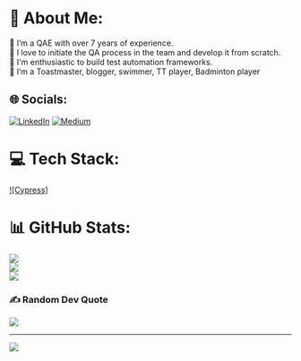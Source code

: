 # 💫 About Me:
🔭 I’m a QAE with over 7 years of experience. <br>👯 I love to initiate the QA process in the team and develop it from scratch. <br>🤝 I'm enthusiastic to build test automation frameworks. <br>🌱 I’m a Toastmaster, blogger, swimmer, TT player, Badminton player<br>


## 🌐 Socials:
[![LinkedIn](https://img.shields.io/badge/LinkedIn-%230077B5.svg?logo=linkedin&logoColor=white)](https://linkedin.com/in/isuru-uyanage) [![Medium](https://img.shields.io/badge/Medium-12100E?logo=medium&logoColor=white)](https://medium.com/@isuruuy) 

# 💻 Tech Stack:
[![Cypress]](https://img.shields.io/badge/Cypress-TAF-green)

# 📊 GitHub Stats:
![](https://github-readme-stats.vercel.app/api?username=isuruuy429&theme=highcontrast&hide_border=false&include_all_commits=true&count_private=true)<br/>
![](https://github-readme-streak-stats.herokuapp.com/?user=isuruuy429&theme=highcontrast&hide_border=false)<br/>
![](https://github-readme-stats.vercel.app/api/top-langs/?username=isuruuy429&theme=highcontrast&hide_border=false&include_all_commits=true&count_private=true&layout=compact)

### ✍️ Random Dev Quote
![](https://quotes-github-readme.vercel.app/api?type=horizontal&theme=radical)



---
[![](https://visitcount.itsvg.in/api?id=isuruuy429&icon=0&color=0)](https://visitcount.itsvg.in)

